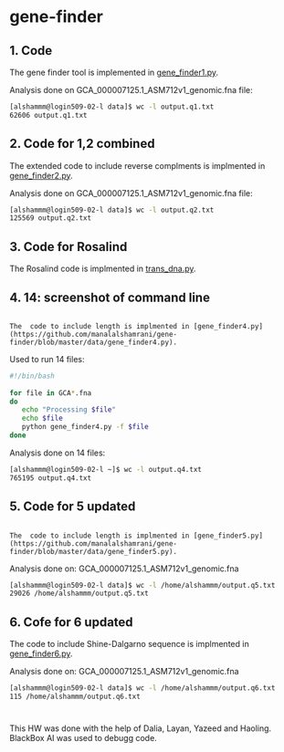 # gene-finder

## 1. Code
The gene finder tool is implemented in [gene_finder1.py](https://github.com/manalalshamrani/gene-finder/blob/master/data/gene_finder1.py).

Analysis done on GCA_000007125.1_ASM712v1_genomic.fna file:
```bash
[alshammm@login509-02-l data]$ wc -l output.q1.txt
62606 output.q1.txt
```

## 2. Code for 1,2 combined
The extended code to include reverse complments is implmented in [gene_finder2.py](https://github.com/manalalshamrani/gene-finder/blob/master/data/gene_finder2.py).

Analysis done on GCA_000007125.1_ASM712v1_genomic.fna file:
```bash
[alshammm@login509-02-l data]$ wc -l output.q2.txt
125569 output.q2.txt
```

## 3. Code for Rosalind
The Rosalind code is implmented in [trans_dna.py](https://github.com/manalalshamrani/gene-finder/blob/master/trans_dna.py).


## 4. 14: screenshot of command line
                                                                                                                                                                                         The  code to include length is implmented in [gene_finder4.py](https://github.com/manalalshamrani/gene-finder/blob/master/data/gene_finder4.py).
                                                                                                                                                                                         
Used to run 14 files:
```bash
#!/bin/bash                                                                                                                                                                              
       
for file in GCA*.fna
do
   echo "Processing $file"
   echo $file
   python gene_finder4.py -f $file
done
```
Analysis done on 14 files:
```bash
[alshammm@login509-02-l ~]$ wc -l output.q4.txt
765195 output.q4.txt
```

## 5. Code for 5 updated 
                                                                                                                                                                                         The  code to include length is implmented in [gene_finder5.py](https://github.com/manalalshamrani/gene-finder/blob/master/data/gene_finder5.py).
Analysis done on: GCA_000007125.1_ASM712v1_genomic.fna
  
```bash
[alshammm@login509-02-l data]$ wc -l /home/alshammm/output.q5.txt
29026 /home/alshammm/output.q5.txt
```


## 6. Cofe for 6 updated
The  code to include Shine-Dalgarno sequence is implmented in [gene_finder6.py](https://github.com/manalalshamrani/gene-finder/blob/master/data/gene_finder6.py).

Analysis done on: GCA_000007125.1_ASM712v1_genomic.fna
```bash
[alshammm@login509-02-l data]$ wc -l /home/alshammm/output.q6.txt
115 /home/alshammm/output.q6.txt
```



#
This HW was done with the help of Dalia, Layan, Yazeed and Haoling.
BlackBox AI was used to debugg code.
